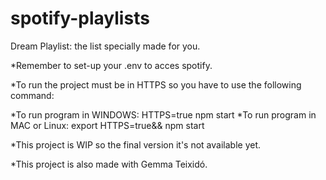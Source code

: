# spotify-playlists

Dream Playlist: the list specially made for you. 

*Remember to set-up your .env to acces spotify.

*To run the project must be in HTTPS so you have to use the following command:

*To run program in WINDOWS: HTTPS=true npm start
*To run program in MAC or Linux: export HTTPS=true&& npm start

*This project is WIP so the final version it's not available yet.

*This project is also made with Gemma Teixidó.

